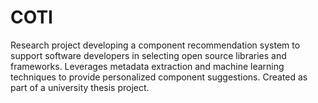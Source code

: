 # COTI
Research project developing a component recommendation system to support software developers in selecting open source libraries and frameworks. Leverages metadata extraction and machine learning techniques to provide personalized component suggestions. Created as part of a university thesis project.
